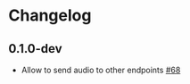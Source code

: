 # Changelog

## 0.1.0-dev

* Allow to send audio to other endpoints [#68](https://github.com/fishjam-cloud/membrane_rtc_engine/pull/68)
